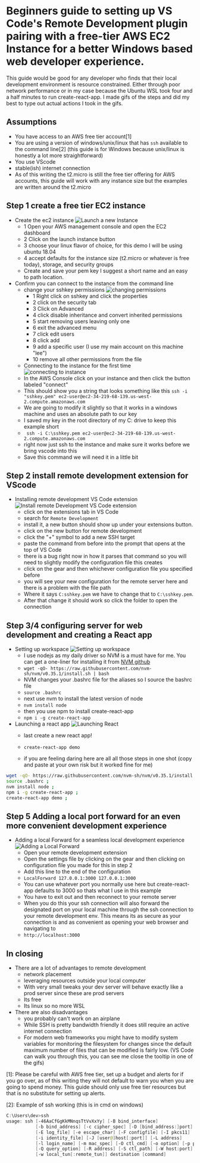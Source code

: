# Beginners guide to setting up VS Code's Remote Development plugin pairing with a free-tier AWS EC2 Instance for a better Windows based web developer experience.

This guide would be good for any developer who finds that their local development environment is resource constrained. Either through poor network performance or in my case because the Ubuntu WSL took four and a half minutes to run create-react-app. I made gifs of the steps and did my best to type out actual actions I took in the gifs.

## Assumptions 
- You have access to an AWS free tier account[1]
- You are using a version of windows/unix/linux that has `ssh` available to the command line[2] (this guide is for Windows because unix/linux is honestly a lot more straightforward)
- You use VScode
- stable(ish) internet connection
- As of this writing the t2.micro is still the free tier offering for AWS accounts, this guide will work with any instance size but the examples are written around the t2.micro



## Step 1 create a free tier EC2 instance
- Create the ec2 instance
  ![Launch a new Instance](https://github.com/leeroywking/remoteDev/blob/master/gifs/instance1.gif)
  - 1 Open your AWS management console and open the EC2 dashboard
  - 2 Click on the launch instance button
  - 3 choose your linux flavor of choice, for this demo I will be using ubuntu 18.04
  - 4 accept defaults for the instance size (t2.micro or whatever is free today), storage, and security groups
  - Create and save your pem key I suggest a short name and an easy to path location.
- Confirm you can connect to the instance from the command line
  - change your sshkey permissions 
  ![changing permissions](https://github.com/leeroywking/remoteDev/blob/master/gifs/modifyPemKey.gif)
    - 1 Right click on sshkey and click the properties 
    - 2 click on the security tab
    - 3 Click on Advanced
    - 4 click disable inheritance and convert inherited permissions
    - 5 start removing users leaving only one
    - 6 exit the advanced menu
    - 7 click edit users
    - 8 click add
    - 9 add a specific user (I use my main account on this machine "lee")
    - 10 remove all other permissions from the file
   - Connecting to the instance for the first time
   ![connecting to instance](https://github.com/leeroywking/remoteDev/blob/master/gifs/connectToInstance.gif)
    - In the AWS Console click on your instance and then click the button labeled "connect"
    - This should show you a string that looks something like this ```ssh -i "sshkey.pem" ec2-user@ec2-34-219-68-139.us-west-2.compute.amazonaws.com ```
    - We are going to modify it slightly so that it works in a windows machine and uses an absolute path to our key
    - I saved my key in the root directory of my C: drive to keep this example short
    - ``` ssh -i C:\sshkey.pem ec2-user@ec2-34-219-68-139.us-west-2.compute.amazonaws.com```
    - right now just ssh to the instance and make sure it works before we bring vscode into this
    - Save this command we will need it in a little bit

 ## Step 2 install remote development extension for VScode
- Installing remote development VS Code extension
![Install remote Development VS Code extension](https://github.com/leeroywking/remoteDev/blob/master/gifs/remoteDevSetup.gif)
   - click on the extensions tab in VS Code
   - search for ```Remote Development```
   - install it, a new button should show up under your extensions button.
   - click on the new button for remote development
   - click the "+" symbol to add a new SSH target 
   - paste the command from before into the prompt that opens at the top of VS Code
   - there is a bug right now in how it parses that command so you will need to slightly modify the configuration file this creates 
   - click on the gear and then whichever configuration file you specified before
   - you will see your new configuration for the remote server here and there is a problem with the file path
   - Where it says ```C:sshkey.pem``` we have to change that to ```C:\sshkey.pem```.
   - After that change it should work so click the folder to open the connection
## Step 3/4 configuring server for web development and creating a React app
  - Setting up workspace
  ![Setting up workspace](https://github.com/leeroywking/remoteDev/blob/master/gifs/settingUpWorkspace.gif)
    - I use nodejs as my daily driver so NVM is a must have for me. You can get a one-liner for installing it from [NVM github](https://github.com/nvm-sh/nvm)
    - ```wget -qO- https://raw.githubusercontent.com/nvm-sh/nvm/v0.35.1/install.sh | bash ```
    - NVM changes your .bashrc file for the aliases so I source the bashrc file 
    - ```source .bashrc ```
    - next use nvm to install the latest version of node
    - ``` nvm install node ```
    - then you use npm to install create-react-app
    - ``` npm i -g create-react-app ```
  - Launching a react app
  ![Launching React](https://github.com/leeroywking/remoteDev/blob/master/gifs/launchingReact.gif)
    - last create a new react app!
    - ``` create-react-app demo ```

    - if you are feeling daring here are all all those steps in one shot (copy and paste at your own risk but it worked fine for me)
  ```bash
  wget -qO- https://raw.githubusercontent.com/nvm-sh/nvm/v0.35.1/install.sh | bash ;
  source .bashrc ;
  nvm install node ;
  npm i -g create-react-app ;
  create-react-app demo ;

  ```
  ## Step 5 Adding a local port forward for an even more convenient development experience
  - Adding a local Forward for a seamless local development experience
  ![Adding a Local Forward](https://github.com/leeroywking/remoteDev/blob/master/gifs/addingLocalForward.gif)
    - Open your remote development extension
    - Open the settings file by clicking on the gear and then clicking on configuration file you made for this in step 2
    - Add this line to the end of the configuration 
    - ```LocalForward 127.0.0.1:3000 127.0.0.1:3000 ```
    - You can use whatever port you normally use here but create-react-app defaults to 3000 so thats what I use in this example
    - You have to exit out and then reconnect to your remote server
    - When you do this your ssh connection will also forward the designated port on your local machine through the ssh connection to your remote development env. This means its as secure as your connection is and as convenient as opening your web browser and navigating to 
    - ``` http://localhost:3000 ```
## In closing
  - There are a lot of advantages to remote development
    - network placement
    - leveraging resources outside your local computer
    - With very small tweaks your dev server will behave exactly like a prod server since these are prod servers
    - Its free
    - Its linux so no more WSL
  - There are also disadvantages
    - you probably can't work on an airplane
    - While SSH is pretty bandwidth friendly it does still require an active internet connection
    - For modern web frameworks you might have to modify system variables for monitoring the filesystem for changes since the default maximum number of files that can be modified is fairly low. (VS Code can walk you through this, you can see me close the tooltip in one of the gifs)






[1]: Please be careful with AWS free tier, set up a budget and alerts for if you go over, as of this writing they will not default to warn you when you are going to spend money. This guide should only use free tier resources but that is no substitute for setting up alerts.

[2]: Example of ssh working (this is in cmd on windows)
```powershell
C:\Users\dev>ssh
usage: ssh [-46AaCfGgKkMNnqsTtVvXxYy] [-B bind_interface]
           [-b bind_address] [-c cipher_spec] [-D [bind_address:]port]
           [-E log_file] [-e escape_char] [-F configfile] [-I pkcs11]
           [-i identity_file] [-J [user@]host[:port]] [-L address]
           [-l login_name] [-m mac_spec] [-O ctl_cmd] [-o option] [-p port]
           [-Q query_option] [-R address] [-S ctl_path] [-W host:port]
           [-w local_tun[:remote_tun]] destination [command]
```